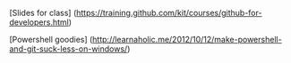 [Slides for class] (https://training.github.com/kit/courses/github-for-developers.html)

[Powershell goodies] (http://learnaholic.me/2012/10/12/make-powershell-and-git-suck-less-on-windows/)
